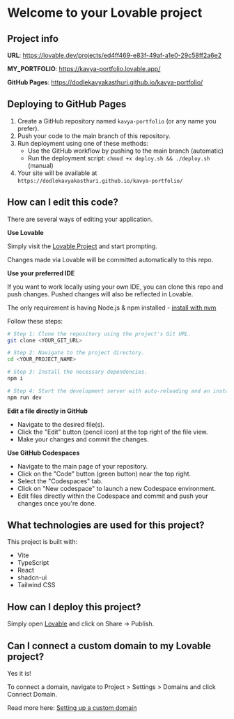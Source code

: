
# Welcome to your Lovable project

## Project info

**URL**: https://lovable.dev/projects/ed4ff469-e83f-49af-a1e0-29c58ff2a6e2

**MY_PORTFOLIO**: https://kavya-portfolio.lovable.app/

**GitHub Pages**: https://dodlekavyakasthuri.github.io/kavya-portfolio/

## Deploying to GitHub Pages

1. Create a GitHub repository named `kavya-portfolio` (or any name you prefer).
2. Push your code to the main branch of this repository.
3. Run deployment using one of these methods:
   - Use the GitHub workflow by pushing to the main branch (automatic)
   - Run the deployment script: `chmod +x deploy.sh && ./deploy.sh` (manual)
4. Your site will be available at `https://dodlekavyakasthuri.github.io/kavya-portfolio/`

## How can I edit this code?

There are several ways of editing your application.

**Use Lovable**

Simply visit the [Lovable Project](https://lovable.dev/projects/ed4ff469-e83f-49af-a1e0-29c58ff2a6e2) and start prompting.

Changes made via Lovable will be committed automatically to this repo.

**Use your preferred IDE**

If you want to work locally using your own IDE, you can clone this repo and push changes. Pushed changes will also be reflected in Lovable.

The only requirement is having Node.js & npm installed - [install with nvm](https://github.com/nvm-sh/nvm#installing-and-updating)

Follow these steps:

```sh
# Step 1: Clone the repository using the project's Git URL.
git clone <YOUR_GIT_URL>

# Step 2: Navigate to the project directory.
cd <YOUR_PROJECT_NAME>

# Step 3: Install the necessary dependencies.
npm i

# Step 4: Start the development server with auto-reloading and an instant preview.
npm run dev
```

**Edit a file directly in GitHub**

- Navigate to the desired file(s).
- Click the "Edit" button (pencil icon) at the top right of the file view.
- Make your changes and commit the changes.

**Use GitHub Codespaces**

- Navigate to the main page of your repository.
- Click on the "Code" button (green button) near the top right.
- Select the "Codespaces" tab.
- Click on "New codespace" to launch a new Codespace environment.
- Edit files directly within the Codespace and commit and push your changes once you're done.

## What technologies are used for this project?

This project is built with:

- Vite
- TypeScript
- React
- shadcn-ui
- Tailwind CSS

## How can I deploy this project?

Simply open [Lovable](https://lovable.dev/projects/ed4ff469-e83f-49af-a1e0-29c58ff2a6e2) and click on Share -> Publish.

## Can I connect a custom domain to my Lovable project?

Yes it is!

To connect a domain, navigate to Project > Settings > Domains and click Connect Domain.

Read more here: [Setting up a custom domain](https://docs.lovable.dev/tips-tricks/custom-domain#step-by-step-guide)
